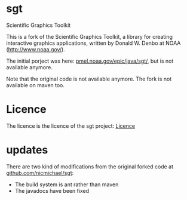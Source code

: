 # sgt
Scientific Graphics Toolkit

This is a fork of the Scientific Graphics Toolkit, a library for creating interactive graphics applications,
written by Donald W. Denbo at NOAA (http://www.noaa.gov/).

The initial porject was here: [pmel.noaa.gov/epic/java/sgt/](https://www.pmel.noaa.gov/epic/java/sgt/), but is not available anymore.

Note that the original code is not available anymore. The fork is not available on maven too.

# Licence
The licence is the licence of the sgt project: [Licence](Licence.md)

# updates
There are two kind of modifications from the original forked code at [github.com/nicmichael/sgt](https://github.com/nicmichael/sgt):
* The build system is ant rather than maven
* The javadocs have been fixed
